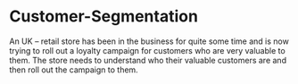 # Customer-Segmentation
An UK – retail store has been in the business for quite some time and is now trying to roll out a loyalty campaign for customers who are very valuable to them. The store needs to understand who their valuable customers are and then roll out the campaign to them.
